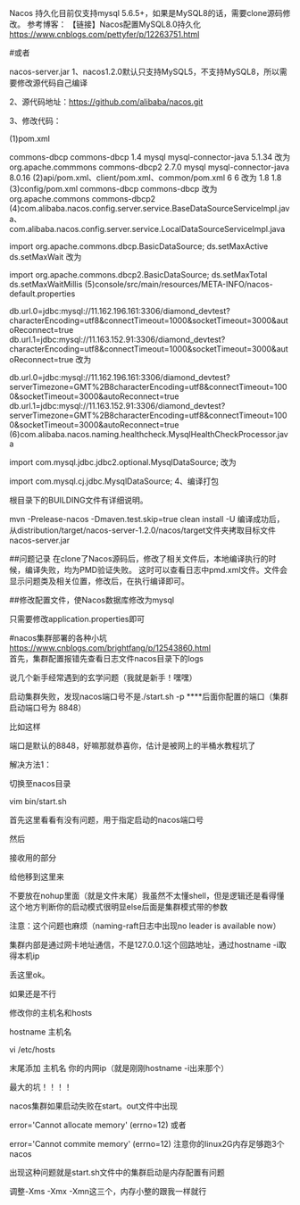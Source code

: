 Nacos 持久化目前仅支持mysql 5.6.5+，如果是MySQL8的话，需要clone源码修改。
参考博客：
【链接】Nacos配置MySQL8.0持久化
https://www.cnblogs.com/pettyfer/p/12263751.html

#或者

nacos-server.jar
1、nacos1.2.0默认只支持MySQL5，不支持MySQL8，所以需要修改源代码自己编译

2、源代码地址：https://github.com/alibaba/nacos.git

3、修改代码：

(1)pom.xml

<dependency>
<groupId>commons-dbcp</groupId>
<artifactId>commons-dbcp</artifactId>
<version>1.4</version>
</dependency>
<dependency>
<groupId>mysql</groupId>
<artifactId>mysql-connector-java</artifactId>
<version>5.1.34</version>
</dependency>
改为

<dependency>
<groupId>org.apache.commmons</groupId>
<artifactId>commons-dbcp2</artifactId>
<version>2.7.0</version>
</dependency>
<dependency>
<groupId>mysql</groupId>
<artifactId>mysql-connector-java</artifactId>
<version>8.0.16</version>
</dependency>
(2)api/pom.xml、client/pom.xml、common/pom.xml

<configuration>
<source>6</source>
<target>6</target>
</configuration>
改为

<configuration>
<source>1.8</source>
<target>1.8</target>
</configuration>
(3)config/pom.xml

<dependency>
<groupId>commons-dbcp</groupId>
<artifactId>commons-dbcp</artifactId>
</dependency>
改为

<dependency>
<groupId>org.apache.commons</groupId>
<artifactId>commons-dbcp2</artifactId>
</dependency>
(4)com.alibaba.nacos.config.server.service.BaseDataSourceServiceImpl.java、com.alibaba.nacos.config.server.service.LocalDataSourceServiceImpl.java

import org.apache.commons.dbcp.BasicDataSource; ds.setMaxActive ds.setMaxWait
改为

import org.apache.commons.dbcp2.BasicDataSource; ds.setMaxTotal ds.setMaxWaitMillis
(5)console/src/main/resources/META-INFO/nacos-default.properties

db.url.0=jdbc:mysql://11.162.196.161:3306/diamond_devtest?characterEncoding=utf8&connectTimeout=1000&socketTimeout=3000&autoReconnect=true
db.url.1=jdbc:mysql://11.163.152.91:3306/diamond_devtest?characterEncoding=utf8&connectTimeout=1000&socketTimeout=3000&autoReconnect=true
改为

db.url.0=jdbc:mysql://11.162.196.161:3306/diamond_devtest?serverTimezone=GMT%2B8characterEncoding=utf8&connectTimeout=1000&socketTimeout=3000&autoReconnect=true
db.url.1=jdbc:mysql://11.163.152.91:3306/diamond_devtest?serverTimezone=GMT%2B8characterEncoding=utf8&connectTimeout=1000&socketTimeout=3000&autoReconnect=true
(6)com.alibaba.nacos.naming.healthcheck.MysqlHealthCheckProcessor.java

import com.mysql.jdbc.jdbc2.optional.MysqlDataSource;
改为

import com.mysql.cj.jdbc.MysqlDataSource;
4、编译打包

根目录下的BUILDING文件有详细说明。

mvn -Prelease-nacos -Dmaven.test.skip=true clean install -U
编译成功后，从distribution/target/nacos-server-1.2.0/nacos/target文件夹拷取目标文件nacos-server.jar


##问题记录
在clone了Nacos源码后，修改了相关文件后，本地编译执行的时候，编译失败，均为PMD验证失败。
这时可以查看日志中pmd.xml文件。文件会显示问题类及相关位置，修改后，在执行编译即可。

##修改配置文件，使Nacos数据库修改为mysql

只需要修改application.properties即可


#nacos集群部署的各种小坑
https://www.cnblogs.com/brightfang/p/12543860.html
<br>
 首先，集群配置报错先查看日志文件nacos目录下的logs



 

说几个新手经常遇到的玄学问题（我就是新手！嘿嘿）

启动集群失败，发现nacos端口号不是./start.sh -p ****后面你配置的端口（集群启动端口号为 8848）

比如这样



 

 端口是默认的8848，好嘛那就恭喜你，估计是被网上的半桶水教程坑了

解决方法1：

切换至nacos目录

vim bin/start.sh

首先这里看看有没有问题，用于指定启动的nacos端口号



 

 然后

接收用的部分



 

 给他移到这里来

不要放在nohup里面（就是文件末尾）我虽然不太懂shell，但是逻辑还是看得懂这个地方判断你的启动模式很明显else后面是集群模式带的参数

 

 

 

 

注意：这个问题也麻烦（naming-raft日志中出现no leader is available now）



集群内部是通过网卡地址通信，不是127.0.0.1这个回路地址，通过hostname -i取得本机ip



丢这里ok。

如果还是不行

修改你的主机名和hosts

hostname 主机名

vi /etc/hosts

末尾添加  主机名 你的内网ip（就是刚刚hostname -i出来那个）

 

最大的坑！！！！

 

nacos集群如果启动失败在start。out文件中出现

error='Cannot allocate memory' (errno=12)
或者

error='Cannot commite memory' (errno=12)
注意你的linux2G内存足够跑3个nacos

出现这种问题就是start.sh文件中的集群启动是内存配置有问题

 



 

 调整-Xms -Xmx -Xmn这三个，内存小整的跟我一样就行